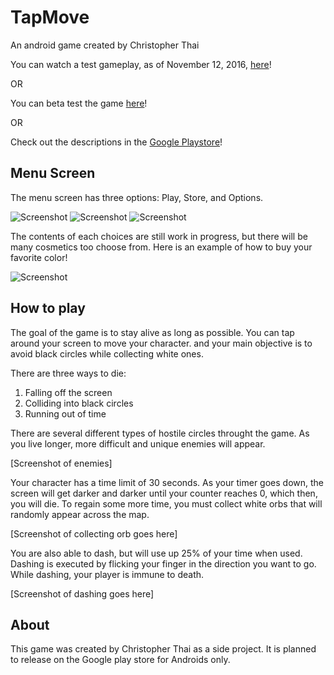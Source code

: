 # TapMove
An android game created by Christopher Thai

You can watch a test gameplay, as of November 12, 2016, [here](https://www.youtube.com/watch?v=4xtKRyK8Yzw)!

OR

You can beta test the game [here](https://play.google.com/apps/testing/com.christhai.tapmove)!

OR 

Check out the descriptions in the [Google Playstore](https://play.google.com/store/apps/details?id=com.christhai.tapmove&ah=vcedHQvhXCRO7ae8OMktHysZkDQ&pli=1)!

## Menu Screen

The menu screen has three options: Play, Store, and Options.

![Screenshot](https://media.giphy.com/media/WdWoIdde2rJRK/giphy.gif) ![Screenshot](https://media.giphy.com/media/LjffPFITVrimc/giphy.gif) ![Screenshot](https://media.giphy.com/media/TUX3B984MKtkA/giphy.gif)

The contents of each choices are still work in progress, but there will be many cosmetics too choose from. Here is an example of how to buy your favorite color!

![Screenshot](https://media.giphy.com/media/l3vR9DYerOpwWhf1K/giphy.gif)

## How to play

The goal of the game is to stay alive as long as possible. You can tap around your screen to move your character. and your main objective is to avoid black circles while collecting white ones. 

There are three ways to die:

1. Falling off the screen
2. Colliding into black circles
3. Running out of time

There are several different types of hostile circles throught the game. As you live longer, more difficult and unique enemies will appear.

[Screenshot of enemies]

Your character has a time limit of 30 seconds. As your timer goes down, the screen will get darker and darker until your counter reaches 0, which then, you will die. To regain some more time, you must collect white orbs that will randomly appear across the map.

[Screenshot of collecting orb goes here]

You are also able to dash, but will use up 25% of your time when used. Dashing is executed by flicking your finger in the direction you want to go. While dashing, your player is immune to death.

[Screenshot of dashing goes here]

## About

This game was created by Christopher Thai as a side project. It is planned to release on the Google play store for Androids only.

